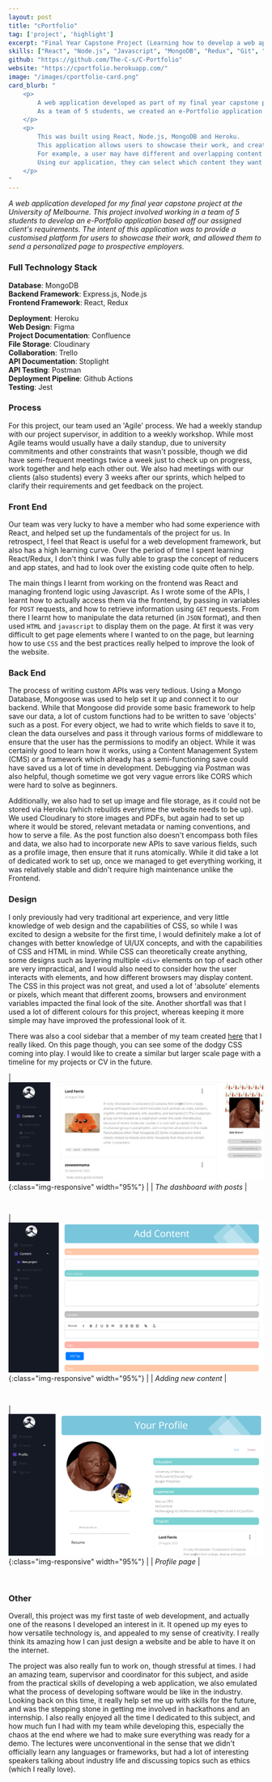 ```yaml
---
layout: post
title: "cPortfolio"
tag: ['project', 'highlight']
excerpt: "Final Year Capstone Project (Learning how to develop a web application)"
skills: ["React", "Node.js", "Javascript", "MongoDB", "Redux", "Git", "SASS", "CSS", "HTML"]
github: "https://github.com/The-C-s/C-Portfolio"
website: "https://cportfolio.herokuapp.com/"
image: "/images/cportfolio-card.png"
card_blurb: "
    <p>
        A web application developed as part of my final year capstone project. 
        As a team of 5 students, we created an e-Portfolio application based on our assigned client's requirements. 
    </p>
    <p>
        This was built using React, Node.js, MongoDB and Heroku. 
        This application allows users to showcase their work, and create customised pages that can be sent to an employer based on their requirements. 
        For example, a user may have different and overlapping content for a hospitality and office resume. 
        Using our application, they can select which content they want displayed, and send a unique link to different employers. 
    </p>
"
---  
```

*A web application developed for my final year capstone project at the University of Melbourne. This project involved working in a team of 5 students to develop an e-Portfolio application based off our assigned client's requirements. The intent of this application was to provide a customised platform for users to showcase their work, and allowed them to send a personalized page to prospective employers.* 

### Full Technology Stack 

**Database**: MongoDB   
**Backend Framework**: Express.js, Node.js      
**Frontend Framework**: React, Redux    

**Deployment**: Heroku   
**Web Design**: Figma     
**Project Documentation**: Confluence   
**File Storage**: Cloudinary    
**Collaboration**: Trello     
**API Documentation**: Stoplight   
**API Testing**: Postman   
**Deployment Pipeline**: Github Actions     
**Testing**: Jest    

### Process 
For this project, our team used an 'Agile' process. We had a weekly standup with our project supervisor, in addition to a weekly workshop. While most Agile teams would usually have a daily standup, due to university commitments and other constraints that wasn't possible, though we did have semi-frequent meetings twice a week just to check up on progress, work together and help each other out. We also had meetings with our clients (also students) every 3 weeks after our sprints, which helped to clarify their requirements and get feedback on the project. 

### Front End 
Our team was very lucky to have a member who had some experience with React, and helped set up the fundamentals of the project for us. In retrospect, I feel that React is useful for a web development framework, but also has a high learning curve. Over the period of time I spent learning React/Redux, I don't think I was fully able to grasp the concept of reducers and app states, and had to look over the existing code quite often to help. 

The main things I learnt from working on the frontend was React and managing frontend logic using Javascript. As I wrote some of the APIs, I learnt how to actually access them via the frontend, by passing in variables for `POST` requests, and how to retrieve information using `GET` requests. From there I learnt how to manipulate the data returned (in `JSON` format), and then used `HTML` and `javascript` to display them on the page. At first it was very difficult to get page elements where I wanted to on the page, but learning how to use `CSS` and the best practices really helped to improve the look of the website. 

### Back End 
The process of writing custom APIs was very tedious. Using a Mongo Database, Mongoose was used to help set it up and connect it to our backend. While that Mongoose did provide some basic framework to help save our data, a lot of custom functions had to be written to save 'objects' such as a post. For every object, we had to write which fields to save it to, clean the data ourselves and pass it through various forms of middleware to ensure that the user has the permissions to modify an object. While it was certainly good to learn how it works, using a Content Management System (CMS) or a framework which already has a semi-functioning save could have saved us a lot of time in development. Debugging via Postman was also helpful, though sometime we got very vague errors like CORS which were hard to solve as beginners. 

Additionally, we also had to set up image and file storage, as it could not be stored via Heroku (which rebuilds everytime the website needs to be up). We used Cloudinary to store images and PDFs, but again had to set up where it would be stored, relevant metadata or naming conventions, and how to serve a file. As the post function also doesn't encompass both files and data, we also had to incorporate new APIs to save various fields, such as a profile image, then ensure that it runs atomically. While it did take a lot of dedicated work to set up, once we managed to get everything working, it was relatively stable and didn't require high maintenance unlike the Frontend. 

### Design 
I only previously had very traditional art experience, and very little knowledge of web design and the capabilities of CSS, so while I was excited to design a website for the first time, I would definitely make a lot of changes with better knowledge of UI/UX concepts, and with the capabilities of CSS and HTML in mind. While CSS can theoretically create anything, some designs such as layering multiple `<div>` elements on top of each other are very impractical, and I would also need to consider how the user interacts with elements, and how different browsers may display content. The CSS in this project was not great, and used a lot of 'absolute' elements or pixels, which meant that different zooms, browsers and environment variables impacted the final look of the site. Another shortfall was that I used a lot of different colours for this project, whereas keeping it more simple may have improved the professional look of it.

There was also a cool sidebar that a member of my team created [here](https://cportfolio.herokuapp.com/shared/FEDWdPSG) that I really liked. On this page though, you can see some of the dodgy CSS coming into play. I would like to create a similar but larger scale page with a timeline for my projects or CV in the future. 

|![](/images/cportfolio/cportfolio.jpg){:class="img-responsive" width="95%"} |
| *The dashboard with posts* |  

<br> 

|![](/images/cportfolio/content.PNG){:class="img-responsive" width="95%"} |
| *Adding new content* | 

<br>

|![](/images/cportfolio/profile.PNG){:class="img-responsive" width="95%"} |
| *Profile page* | 

<br>

### Other 
Overall, this project was my first taste of web development, and actually one of the reasons I developed an interest in it. It opened up my eyes to how versatile technology is, and appealed to my sense of creativity. I really think its amazing how I can just design a website and be able to have it on the internet.

The project was also really fun to work on, though stressful at times. I had an amazing team, supervisor and coordinator for this subject, and aside from the practical skills of developing a web application, we also emulated what the process of developing software would be like in the industry. Looking back on this time, it really help set me up with skills for the future, and was the stepping stone in getting me involved in hackathons and an internship. I also really enjoyed all the time I dedicated to this subject, and how much fun I had with my team while developing this, especially the chaos at the end where we had to make sure everything was ready for a demo. The lectures were unconventional in the sense that we didn't officially learn any languages or frameworks, but had a lot of interesting speakers talking about industry life and discussing topics such as ethics (which I really love).
